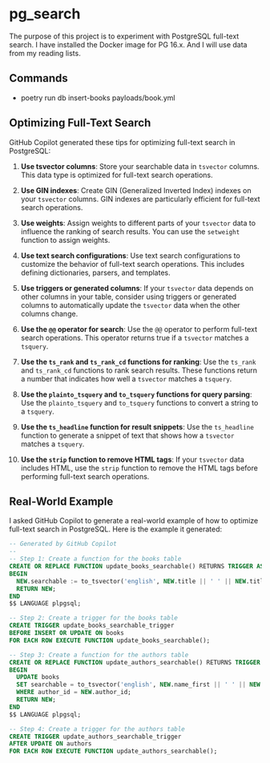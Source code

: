 # pg_search

The purpose of this project is to experiment with PostgreSQL full-text search. I have installed the Docker image for PG 16.x. And I will use data from my reading lists.

## Commands

* poetry run db insert-books payloads/book.yml

## Optimizing Full-Text Search 

GitHub Copilot generated these tips for optimizing full-text search in PostgreSQL:

1. **Use tsvector columns**: Store your searchable data in `tsvector` columns. This data type is optimized for full-text search operations.

2. **Use GIN indexes**: Create GIN (Generalized Inverted Index) indexes on your `tsvector` columns. GIN indexes are particularly efficient for full-text search operations.

3. **Use weights**: Assign weights to different parts of your `tsvector` data to influence the ranking of search results. You can use the `setweight` function to assign weights.

4. **Use text search configurations**: Use text search configurations to customize the behavior of full-text search operations. This includes defining dictionaries, parsers, and templates.

5. **Use triggers or generated columns**: If your `tsvector` data depends on other columns in your table, consider using triggers or generated columns to automatically update the `tsvector` data when the other columns change.

6. **Use the `@@` operator for search**: Use the `@@` operator to perform full-text search operations. This operator returns true if a `tsvector` matches a `tsquery`.

7. **Use the `ts_rank` and `ts_rank_cd` functions for ranking**: Use the `ts_rank` and `ts_rank_cd` functions to rank search results. These functions return a number that indicates how well a `tsvector` matches a `tsquery`.

8. **Use the `plainto_tsquery` and `to_tsquery` functions for query parsing**: Use the `plainto_tsquery` and `to_tsquery` functions to convert a string to a `tsquery`.

9. **Use the `ts_headline` function for result snippets**: Use the `ts_headline` function to generate a snippet of text that shows how a `tsvector` matches a `tsquery`.

10. **Use the `strip` function to remove HTML tags**: If your `tsvector` data includes HTML, use the `strip` function to remove the HTML tags before performing full-text search operations.

## Real-World Example

I asked GitHub Copilot to generate a real-world example of how to optimize full-text search in PostgreSQL. Here is the example it generated:

```sql
-- Generated by GitHub Copilot
--
-- Step 1: Create a function for the books table
CREATE OR REPLACE FUNCTION update_books_searchable() RETURNS TRIGGER AS $$
BEGIN
  NEW.searchable := to_tsvector('english', NEW.title || ' ' || NEW.title_full || ' ' || (SELECT name_first || ' ' || name_last FROM authors WHERE author_id = NEW.author_id));
  RETURN NEW;
END
$$ LANGUAGE plpgsql;

-- Step 2: Create a trigger for the books table
CREATE TRIGGER update_books_searchable_trigger
BEFORE INSERT OR UPDATE ON books
FOR EACH ROW EXECUTE FUNCTION update_books_searchable();

-- Step 3: Create a function for the authors table
CREATE OR REPLACE FUNCTION update_authors_searchable() RETURNS TRIGGER AS $$
BEGIN
  UPDATE books
  SET searchable = to_tsvector('english', NEW.name_first || ' ' || NEW.name_last || ' ' || (SELECT title || ' ' || title_full FROM books WHERE author_id = NEW.author_id))
  WHERE author_id = NEW.author_id;
  RETURN NEW;
END
$$ LANGUAGE plpgsql;

-- Step 4: Create a trigger for the authors table
CREATE TRIGGER update_authors_searchable_trigger
AFTER UPDATE ON authors
FOR EACH ROW EXECUTE FUNCTION update_authors_searchable();
```
